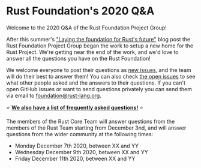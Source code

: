 # Rust Foundation's 2020 Q&A

Welcome to the 2020 Q&A of the Rust Foundation Project Group!

After this summer's ["Laying the foundation for Rust's future"][aug-blog] blog
post the Rust Foundation Project Group began the work to setup a new home for
the Rust Project. We're getting near the end of the work, and we'd love to
answer all the questions you have on the Rust Foundation!

We welcome everyone to post their questions as [new issues][new], and the team
will do their best to answer them! You can also check [the open issues][issues]
to see what other people asked and the answers to their questions. If you can't
open GitHub issues or want to send questions privately you can send them via
email to <foundation@rust-lang.org>.

⭐️ [**We also have a list of frequently asked questions!**][faq] ⭐️

The members of the Rust Core Team will answer questions from the members of the
Rust Team starting from December 3nd, and will answer questions from the wider
community at the following times:

* Monday December 7th 2020, between XX and YY
* Wednesday December 9th 2020, between XX and YY
* Friday December 11th 2020, between XX and YY

[aug-blog]: https://blog.rust-lang.org/2020/08/18/laying-the-foundation-for-rusts-future.html
[issues]: https://github.com/rust-lang/foundation-faq-2020/issues
[new]: https://github.com/rust-lang/foundation-faq-2020/issues/new?template=question.md
[faq]: https://github.com/rust-lang/foundation-faq-2020/blob/main/FAQ.md
